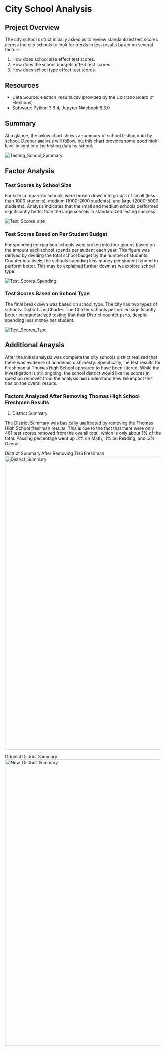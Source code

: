 # City School Analysis

## Project Overview

The city school district initially asked us to review standardized test scores across the city schools to look for trends in test results based on several factors:

1. How does school size effect test scores.
2. How does the school budgets effect test scores.
3. How does school type effect test scores.

## Resources

- Data Source: election_results.csv (provided by the Colorado Board of Elections)
- Software: Python 3.9.4, Jupyter Notebook 6.3.0

## Summary

At a glance, the below chart shows a summary of school testing data by school. Deeper analysis will follow, but this chart provides some good high-level insight into the testing data by school.

![Testing_School_Summary](https://user-images.githubusercontent.com/78807451/119065862-81e95c80-b9ac-11eb-8f11-2b9185209750.png)

## Factor Analysis

### Test Scores by School Size

For size comparison schools were broken down into groups of small (less than 1000 students), medium (1000-2000 students), and large (2000-5000 students). Analysis indicates that the small and medium schools performed significantly better than the large schools in standardized testing success.

![Test_Scores_size](https://user-images.githubusercontent.com/78807451/119065899-988fb380-b9ac-11eb-9880-4bdbe48cfff9.png)

### Test Scores Based on Per Student Budget

For spending comparison schools were broken into four groups based on the amount each school spends per student each year. This figure was derived by dividing the total school budget by the number of students. Counter intuitively, the schools spending less money per student tended to perform better. This may be explained further down as we explore school type.

![Test_Scores_Spending](https://user-images.githubusercontent.com/78807451/119065995-c248da80-b9ac-11eb-85bb-c7552191e3d7.png)


### Test Scores Based on School Type

The final break down was based on school type. The city has two types of schools: District and Charter. The Charter schools performed significantly better on standardized testing that their District counter parts, despite spending less money per student.

![Test_Scores_Type](https://user-images.githubusercontent.com/78807451/119066010-cecd3300-b9ac-11eb-843a-48e7a54efc3e.png)


## Additional Anaysis

After the initial analysis was complete the city schools district realized that there was evidence of academic dishonesty. Specifically, the test results for Freshman at Thomas High School appeared to have been altered. While the investigation is still ongoing, the school district would like the scores in question removed from the analysis and understand how the impact this has on the overall results.

### Factors Analyzed After Removing Thomas High School Freshmen Results

1.	District Summary

The District Summary was basically unaffected by removing the Thomas High School freshman results. This is due to the fact that there were only 461 test scores removed from the overall total, which is only about 1% of the total. Passing percentage went up .2% on Math, .1% on Reading, and .3% Overall.

District Summary After Removing THS Freshman
<img width="949" alt="District_Summary" src="https://user-images.githubusercontent.com/78807451/119232296-af402280-baf2-11eb-8929-afc058849460.png">

Original District Summary
<img width="927" alt="New_District_Summary" src="https://user-images.githubusercontent.com/78807451/119236489-b6bcf700-bb05-11eb-99b0-3edd84fb0ae7.png">
